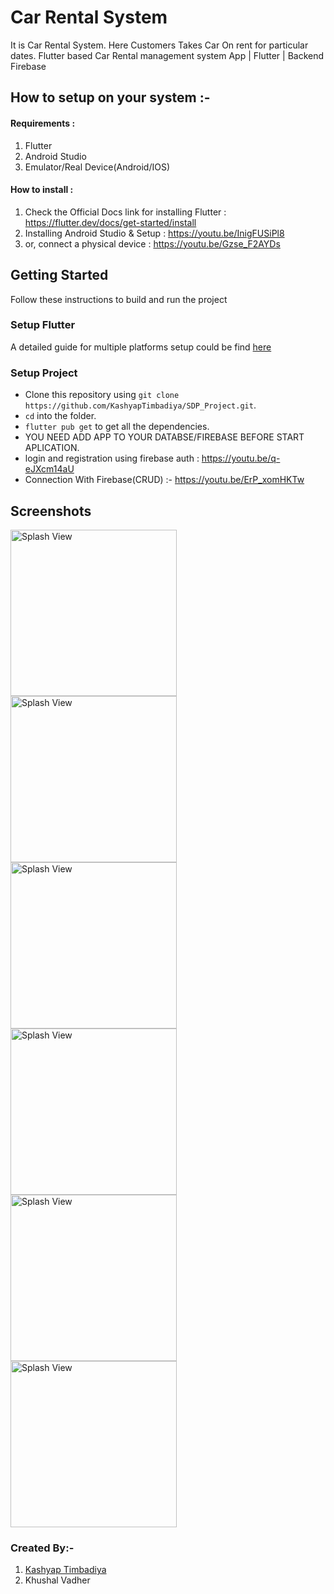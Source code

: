 # Car Rental System

It is Car Rental System. Here Customers Takes Car On rent for particular dates. Flutter based Car Rental management system App | Flutter | Backend Firebase

## How to setup on your system :- 

#### Requirements : 
 1. Flutter
 2. Android Studio 
 3. Emulator/Real Device(Android/IOS)

#### How to install : 

1. Check the Official Docs link for installing Flutter : https://flutter.dev/docs/get-started/install 
2. Installing Android Studio & Setup  : https://youtu.be/InigFUSiPl8 
3. or, connect a physical device : https://youtu.be/Gzse_F2AYDs

## Getting Started

Follow these instructions to build and run the project

### Setup Flutter

A detailed guide for multiple platforms setup could be find [here](https://flutter.dev/docs/get-started/install/)

### Setup Project

- Clone this repository using `git clone https://github.com/KashyapTimbadiya/SDP_Project.git`.
- `cd` into the folder.
- `flutter pub get` to get all the dependencies.
- YOU NEED ADD APP TO YOUR DATABSE/FIREBASE BEFORE START APLICATION.
- login and registration using firebase auth : https://youtu.be/q-eJXcm14aU
- Connection With Firebase(CRUD) :- https://youtu.be/ErP_xomHKTw


## Screenshots


<p>
<img src="screenshots/1.jpg" alt="Splash View" width="266">
<img src="screenshots/2.jpg" alt="Splash View" width="266">
<img src="screenshots/3.jpg" alt="Splash View" width="266">
<img src="screenshots/4.jpg" alt="Splash View" width="266">
<img src="screenshots/5.jpg" alt="Splash View" width="266">
<img src="screenshots/6.jpg" alt="Splash View" width="266">
</p>

### Created By:-
1) [Kashyap Timbadiya](https://github.com/KashyapTimbadiya)
2) Khushal Vadher
